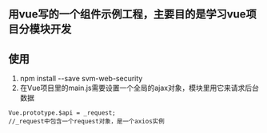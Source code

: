 ## 用vue写的一个组件示例工程，主要目的是学习vue项目分模块开发
	
## 使用

1. npm install --save svm-web-security
2. 在Vue项目里的main.js需要设置一个全局的ajax对象，模块里用它来请求后台数据
```
Vue.prototype.$api = _request;
//_request中包含一个request对象，是一个axios实例
```